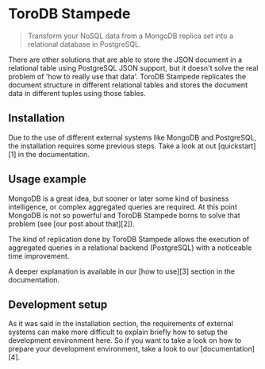# ToroDB Stampede

> Transform your NoSQL data from a MongoDB replica set into a relational database in PostgreSQL.

There are other solutions that are able to store the JSON document in a 
relational table using PostgreSQL JSON support, but it doesn't solve the real 
problem of 'how to really use that data'. ToroDB Stampede replicates the 
document structure in different relational tables and stores the document data
in different tuples using those tables.


## Installation

Due to the use of different external systems like MongoDB and PostgreSQL, the
installation requires some previous steps. Take a look at out 
[quickstart][1] in the
documentation.

## Usage example

MongoDB is a great idea, but sooner or later some kind of business 
intelligence, or complex aggregated queries are required. At this point MongoDB
is not so powerful and ToroDB Stampede borns to solve that problem (see 
[our post about that][2]).

The kind of replication done by ToroDB Stampede allows the execution of 
aggregated queries in a relational backend (PostgreSQL) with a noticeable time 
improvement.

A deeper explanation is available in our 
[how to use][3] section in the 
documentation.

## Development setup

As it was said in the installation section, the requirements of external 
systems can make more difficult to explain briefly how to setup the development 
environment here. So if you want to take a look on how to prepare your 
development environment, take a look to our 
[documentation][4].

